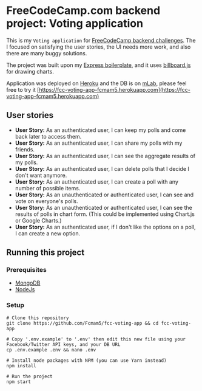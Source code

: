 # FreeCodeCamp.com backend project: Voting application

This is my `Voting application` for [FreeCodeCamp backend challenges](https://www.freecodecamp.org/challenges/build-a-voting-app). The I focused on satisfying the user stories, the UI needs more work, and also there are many buggy solutions.

The project was built upon my [Express boilerplate](https://github.com/Fcmam5/mini-express-boilerplate), and it uses [billboard.js](https://naver.github.io/billboard.js/) for drawing charts.

Application was deployed on [Heroku](http://heroku.com/) and the DB is on [mLab](http://mlab.com/), please feel free to try it [https://fcc-voting-app-fcmam5.herokuapp.com](https://fcc-voting-app-fcmam5.herokuapp.com)

## User stories
* **User Story:** As an authenticated user, I can keep my polls and come back later to access them.
* **User Story:** As an authenticated user, I can share my polls with my friends.
* **User Story:** As an authenticated user, I can see the aggregate results of my polls.
* **User Story:** As an authenticated user, I can delete polls that I decide I don't want anymore.
* **User Story:** As an authenticated user, I can create a poll with any number of possible items.
* **User Story:** As an unauthenticated or authenticated user, I can see and vote on everyone's polls.
* **User Story:** As an unauthenticated or authenticated user, I can see the results of polls in chart form. (This could be implemented using Chart.js or Google Charts.)
* **User Story:** As an authenticated user, if I don't like the options on a poll, I can create a new option.

## Running this project

### Prerequisites
* [MongoDB](https://docs.mongodb.com/manual/installation/)
* [NodeJs](http://nodejs.org/download/)

### Setup

```shell
# Clone this repository
git clone https://github.com/Fcmam5/fcc-voting-app && cd fcc-voting-app

# Copy '.env.example' to '.env' then edit this new file using your Facebook/Twitter API keys, and your DB URL
cp .env.example .env && nano .env

# Install node packages with NPM (you can use Yarn instead)
npm install

# Run the project
npm start
```
